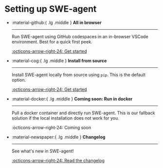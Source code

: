 # Setting up SWE-agent

<div class="grid cards" markdown>

-   :material-github:{ .lg .middle } __All in browser__

    ---

    Run SWE-agent using GitHub codespaces in an in-browser VSCode environment.
    Best for a quick first peek.

    [:octicons-arrow-right-24: Get started](codespaces.md)

-   :material-cog:{ .lg .middle } __Install from source__

    ---

    Install SWE-agent locally from source using `pip`.
    This is the default option.

    [:octicons-arrow-right-24: Get started](source.md)


-   :material-docker:{ .lg .middle } __Coming soon: Run in docker__

    ---

    Pull a docker container and directly run SWE-agent. This is our fallback solution if the local installation does not work for you.

    :octicons-arrow-right-24: Coming soon

-   :material-newspaper:{ .lg .middle } __Changelog__

    ---

    See what's new in SWE-agent!

    [:octicons-arrow-right-24: Read the changelog](changelog.md)
</div>

